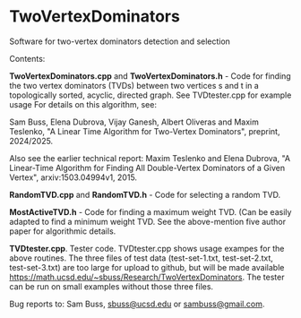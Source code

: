 # TwoVertexDominators
Software for two-vertex dominators detection and selection

Contents:

**TwoVertexDominators.cpp** and **TwoVertexDominators.h** - Code for finding the two vertex dominators (TVDs) between two vertices s and t in a topologically sorted, acyclic, directed graph. See TVDtester.cpp for example usage  For details on this algorithm, see:

Sam Buss, Elena Dubrova, Vijay Ganesh, Albert Oliveras and Maxim Teslenko, "A Linear Time Algorithm for Two-Vertex Dominators", preprint, 2024/2025.

Also see the earlier technical report: Maxim Teslenko and Elena Dubrova, "A Linear-Time Algorithm for Finding All Double-Vertex Dominators of a Given Vertex", arxiv:1503.04994v1, 2015.

**RandomTVD.cpp** and **RandomTVD.h** - Code for selecting a random TVD. 

**MostActiveTVD.h** - Code for finding a maximum weight TVD. (Can be easily adapted to find a minimum weight TVD. See the above-mention five author paper for algorithmic details.

**TVDtester.cpp**. Tester code.  TVDtester.cpp shows usage exampes for the above routines.  The three files of test data (test-set-1.txt, test-set-2.txt, test-set-3.txt) are too large for upload to github, but will be made available https://math.ucsd.edu/~sbuss/Research/TwoVertexDominators. The tester can be run on small examples without those three files.

Bug reports to: Sam Buss, sbuss@ucsd.edu or sambuss@gmail.com.
